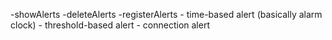 -showAlerts
-deleteAlerts
-registerAlerts
    - time-based alert (basically alarm clock)
    - threshold-based alert
    - connection alert